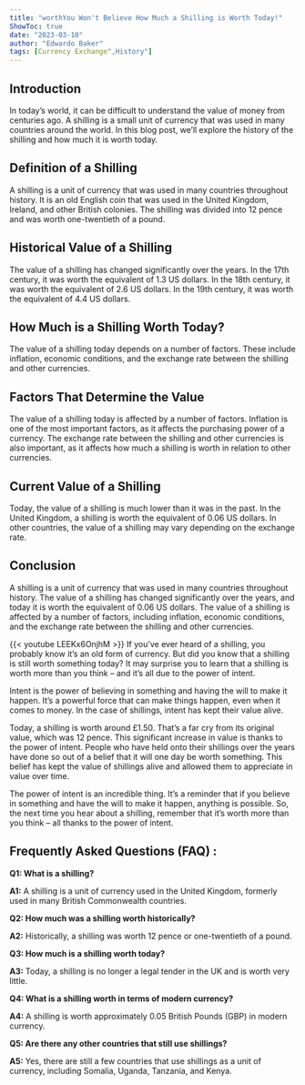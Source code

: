 ```yaml
---
title: "worthYou Won't Believe How Much a Shilling is Worth Today!"
ShowToc: true 
date: "2023-03-10"
author: "Edwardo Baker" 
tags: [Currency Exchange",History"]
---
```

## Introduction

In today’s world, it can be difficult to understand the value of money from centuries ago. A shilling is a small unit of currency that was used in many countries around the world. In this blog post, we’ll explore the history of the shilling and how much it is worth today. 

## Definition of a Shilling

A shilling is a unit of currency that was used in many countries throughout history. It is an old English coin that was used in the United Kingdom, Ireland, and other British colonies. The shilling was divided into 12 pence and was worth one-twentieth of a pound. 

## Historical Value of a Shilling

The value of a shilling has changed significantly over the years. In the 17th century, it was worth the equivalent of 1.3 US dollars. In the 18th century, it was worth the equivalent of 2.6 US dollars. In the 19th century, it was worth the equivalent of 4.4 US dollars. 

## How Much is a Shilling Worth Today?

The value of a shilling today depends on a number of factors. These include inflation, economic conditions, and the exchange rate between the shilling and other currencies. 

## Factors That Determine the Value

The value of a shilling today is affected by a number of factors. Inflation is one of the most important factors, as it affects the purchasing power of a currency. The exchange rate between the shilling and other currencies is also important, as it affects how much a shilling is worth in relation to other currencies. 

## Current Value of a Shilling

Today, the value of a shilling is much lower than it was in the past. In the United Kingdom, a shilling is worth the equivalent of 0.06 US dollars. In other countries, the value of a shilling may vary depending on the exchange rate. 

## Conclusion

A shilling is a unit of currency that was used in many countries throughout history. The value of a shilling has changed significantly over the years, and today it is worth the equivalent of 0.06 US dollars. The value of a shilling is affected by a number of factors, including inflation, economic conditions, and the exchange rate between the shilling and other currencies.

{{< youtube LEEKx6OnjhM >}} 
If you’ve ever heard of a shilling, you probably know it’s an old form of currency. But did you know that a shilling is still worth something today? It may surprise you to learn that a shilling is worth more than you think – and it’s all due to the power of intent.

Intent is the power of believing in something and having the will to make it happen. It’s a powerful force that can make things happen, even when it comes to money. In the case of shillings, intent has kept their value alive.

Today, a shilling is worth around £1.50. That’s a far cry from its original value, which was 12 pence. This significant increase in value is thanks to the power of intent. People who have held onto their shillings over the years have done so out of a belief that it will one day be worth something. This belief has kept the value of shillings alive and allowed them to appreciate in value over time.

The power of intent is an incredible thing. It’s a reminder that if you believe in something and have the will to make it happen, anything is possible. So, the next time you hear about a shilling, remember that it’s worth more than you think – all thanks to the power of intent.

## Frequently Asked Questions (FAQ) :
**Q1: What is a shilling?**

**A1:** A shilling is a unit of currency used in the United Kingdom, formerly used in many British Commonwealth countries.

**Q2: How much was a shilling worth historically?**

**A2:** Historically, a shilling was worth 12 pence or one-twentieth of a pound.

**Q3: How much is a shilling worth today?**

**A3:** Today, a shilling is no longer a legal tender in the UK and is worth very little.

**Q4: What is a shilling worth in terms of modern currency?**

**A4:** A shilling is worth approximately 0.05 British Pounds (GBP) in modern currency.

**Q5: Are there any other countries that still use shillings?**

**A5:** Yes, there are still a few countries that use shillings as a unit of currency, including Somalia, Uganda, Tanzania, and Kenya.





